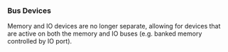 ### Bus Devices

Memory and IO devices are no longer separate,
allowing for devices that are active on both the memory
and IO buses (e.g. banked memory controlled by IO port).
